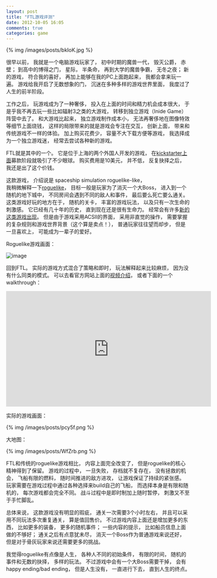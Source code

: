 ```yaml
---
layout: post
title: "FTL游戏评测"
date: 2012-10-05 16:05
comments: true
categories: game
---
```


{% img /images/posts/bkIoK.jpg %}

很早以前， 我就是一个电脑游戏玩家了， 初中时期的魔兽一代， 毁灭公爵， 赤壁； 到高中的博得之门， 星际， 半条命， 再到大学的魔兽争霸， 无冬之夜；
新的游戏， 符合我的喜好， 再加上能够在我的PC上面跑起来， 我都会拿来玩一遍。
游戏给我开启了无数想象的门， 沉迷在多种多样的游戏世界里面， 我度过了人生的前半阶段。

工作之后， 玩游戏成为了一种奢侈， 投入在上面的时间和精力机会成本很大，
于是乎我不再去玩一些比如辐射3之类的大游戏， 转移到独立游戏（Inide Game）阵营中去了。
和大游戏比起来， 独立游戏制作成本小， 无法再奢侈地在图像特效等细节上面烧钱， 这样的局限带来的就是游戏会专注在交互， 创新上面， 
带来和传统游戏不一样的体验。 加上购买花费少， 容量不大下载方便等游戏， 我选择成为一个独立游戏迷， 经常去尝试各种新的游戏。

FTL就是其中的一个。 它是位于上海的两个外国人开发的游戏， 在[kickstarter上面](http://www.kickstarter.com/projects/64409699/ftl-faster-than-light)募款阶段就吸引了不少眼球。 
购买费用是10美元， 并不低， 反复抉择之后， 我还是出了这个价钱。

这款游戏， 介绍说是 spaceship simulation roguelike-like，  
我稍微解释一下[roguelike](http://en.wikipedia.org/wiki/Roguelike)， 
目标一般是玩家为了消灭一个大Boss， 进入到一个随机的地下城中， 不同房间会遇到不同的敌人和事件， 最后要么死亡要么通关。
这类游戏好玩的地方在于， 随机的关卡， 丰富的游戏玩法， 以及只有一次生命的刺激感。 
它已经有几十年的历史， 直到现在还是很有生命力。 经常会有许多[新的这类游戏出现](http://en.wikipedia.org/wiki/Roguelike)。
但是由于游戏采用ACSII的界面， 采用非直觉的操作， 需要掌握的复杂规则和游戏世界背景（这个算是卖点！）， 
普通玩家往往望而却步， 但是一旦喜欢上， 可能成为一辈子的爱好。

Roguelike游戏画面：

![image](http://3.bp.blogspot.com/-Bw7ZYDVQF1k/UFyh6sIwASI/AAAAAAAAAcM/T5uf_lcfuGY/s1600/doomrl.gif)

回到FTL。 实际的游戏方式混合了策略和即时， 玩法解释起来比较麻烦， 因为没有什么同类的模式。 可以去看官方网站上面的[视频介绍](http://www.ftlgame.com/)， 或者下面的一个walkthrough：

<iframe width="560" height="315" src="http://www.youtube.com/embed/nSvxjNvPYBw" frameborder="0" allowfullscreen></iframe>

实际的游戏画面：

{% img /images/posts/pcy5f.png %}

大地图：

{% img /images/posts/WfZrb.png %}

FTL和传统的roguelike游戏相比， 内容上面完全改变了， 但是roguelike的核心精神得到了保留。
游戏的过程中， 一旦失败， 存档就不复存在， 没有拯救的机会，
飞船有限的燃料， 随时间推进的敌方进攻， 让游戏保证了持续的紧张感。
玩家需要在游戏过程中通过各种选择来build自己的飞船， 而选择本身是有限和随机的， 每次游戏都会完全不同。
战斗过程中是即时制加上随时暂停， 刺激又不至于手忙脚乱。

总体来说， 这款游戏没有明显的瑕疵， 通关一次需要3个小时左右， 并且可以采用不同玩法多次重复通关， 算是值回售价。
不过游戏内容上面还是增加更多的东西， 比如更多的装备， 更多的随机事件； 一些内容的提示， 比如船员信息上面做的不够好； 
通关之后有点意犹未尽， 消灭一个Boss作为普通游戏来说还好， 但是对于骨灰玩家来说还需要更多的挑战。

我觉得roguelike有点像是人生， 各种人不同的初始条件， 有限的时间， 随机的事件和无数的抉择， 多样的玩法。 
不过游戏中会有一个大Boss需要干掉， 会有happy ending/bad ending， 但是人生没有， 一直进行下去， 直到人生的终点。